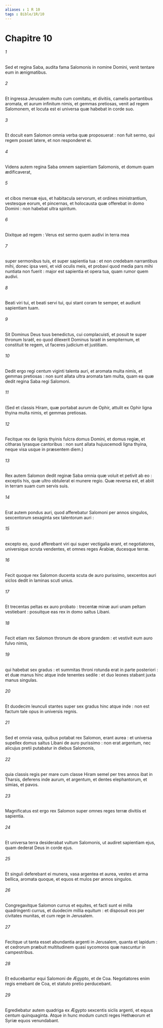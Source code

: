 ```yaml
---
aliases : 1 R 10
tags : Bible/1R/10
---
```


# Chapitre 10

###### 1
Sed et regina Saba, audita fama Salomonis in nomine Domini, venit tentare eum in ænigmatibus.
###### 2
Et ingressa Jerusalem multo cum comitatu, et divitiis, camelis portantibus aromata, et aurum infinitum nimis, et gemmas pretiosas, venit ad regem Salomonem, et locuta est ei universa quæ habebat in corde suo.
###### 3
Et docuit eam Salomon omnia verba quæ proposuerat : non fuit sermo, qui regem posset latere, et non responderet ei.
###### 4
Videns autem regina Saba omnem sapientiam Salomonis, et domum quam ædificaverat,
###### 5
et cibos mensæ ejus, et habitacula servorum, et ordines ministrantium, vestesque eorum, et pincernas, et holocausta quæ offerebat in domo Domini : non habebat ultra spiritum.
###### 6
Dixitque ad regem : Verus est sermo quem audivi in terra mea
###### 7
super sermonibus tuis, et super sapientia tua : et non credebam narrantibus mihi, donec ipsa veni, et vidi oculis meis, et probavi quod media pars mihi nuntiata non fuerit : major est sapientia et opera tua, quam rumor quem audivi.
###### 8
Beati viri tui, et beati servi tui, qui stant coram te semper, et audiunt sapientiam tuam.
###### 9
Sit Dominus Deus tuus benedictus, cui complacuisti, et posuit te super thronum Israël, eo quod dilexerit Dominus Israël in sempiternum, et constituit te regem, ut faceres judicium et justitiam.
###### 10
Dedit ergo regi centum viginti talenta auri, et aromata multa nimis, et gemmas pretiosas : non sunt allata ultra aromata tam multa, quam ea quæ dedit regina Saba regi Salomoni.
###### 11
(Sed et classis Hiram, quæ portabat aurum de Ophir, attulit ex Ophir ligna thyina multa nimis, et gemmas pretiosas.
###### 12
Fecitque rex de lignis thyinis fulcra domus Domini, et domus regiæ, et citharas lyrasque cantoribus : non sunt allata hujuscemodi ligna thyina, neque visa usque in præsentem diem.)
###### 13
Rex autem Salomon dedit reginæ Saba omnia quæ voluit et petivit ab eo : exceptis his, quæ ultro obtulerat ei munere regio. Quæ reversa est, et abiit in terram suam cum servis suis.
###### 14
Erat autem pondus auri, quod afferebatur Salomoni per annos singulos, sexcentorum sexaginta sex talentorum auri :
###### 15
excepto eo, quod afferebant viri qui super vectigalia erant, et negotiatores, universique scruta vendentes, et omnes reges Arabiæ, ducesque terræ.
###### 16
Fecit quoque rex Salomon ducenta scuta de auro purissimo, sexcentos auri siclos dedit in laminas scuti unius.
###### 17
Et trecentas peltas ex auro probato : trecentæ minæ auri unam peltam vestiebant : posuitque eas rex in domo saltus Libani.
###### 18
Fecit etiam rex Salomon thronum de ebore grandem : et vestivit eum auro fulvo nimis,
###### 19
qui habebat sex gradus : et summitas throni rotunda erat in parte posteriori : et duæ manus hinc atque inde tenentes sedile : et duo leones stabant juxta manus singulas.
###### 20
Et duodecim leunculi stantes super sex gradus hinc atque inde : non est factum tale opus in universis regnis.
###### 21
Sed et omnia vasa, quibus potabat rex Salomon, erant aurea : et universa supellex domus saltus Libani de auro purissimo : non erat argentum, nec alicujus pretii putabatur in diebus Salomonis,
###### 22
quia classis regis per mare cum classe Hiram semel per tres annos ibat in Tharsis, deferens inde aurum, et argentum, et dentes elephantorum, et simias, et pavos.
###### 23
Magnificatus est ergo rex Salomon super omnes reges terræ divitiis et sapientia.
###### 24
Et universa terra desiderabat vultum Salomonis, ut audiret sapientiam ejus, quam dederat Deus in corde ejus.
###### 25
Et singuli deferebant ei munera, vasa argentea et aurea, vestes et arma bellica, aromata quoque, et equos et mulos per annos singulos.
###### 26
Congregavitque Salomon currus et equites, et facti sunt ei milla quadringenti currus, et duodecim millia equitum : et disposuit eos per civitates munitas, et cum rege in Jerusalem.
###### 27
Fecitque ut tanta esset abundantia argenti in Jerusalem, quanta et lapidum : et cedrorum præbuit multitudinem quasi sycomoros quæ nascuntur in campestribus.
###### 28
Et educebantur equi Salomoni de Ægypto, et de Coa. Negotiatores enim regis emebant de Coa, et statuto pretio perducebant.
###### 29
Egrediebatur autem quadriga ex Ægypto sexcentis siclis argenti, et equus centum quinquaginta. Atque in hunc modum cuncti reges Hethæorum et Syriæ equos venundabant.

